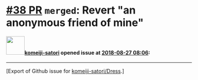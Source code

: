 # [\#38 PR](https://github.com/komeiji-satori/Dress/pull/38) `merged`: Revert "an anonymous friend of mine"

#### <img src="https://avatars.githubusercontent.com/u/18225919?u=beb837212823fde8ba1e65498f1aad25bd5d208c&v=4" width="50">[komeiji-satori](https://github.com/komeiji-satori) opened issue at [2018-08-27 08:06](https://github.com/komeiji-satori/Dress/pull/38):






-------------------------------------------------------------------------------



[Export of Github issue for [komeiji-satori/Dress](https://github.com/komeiji-satori/Dress).]
